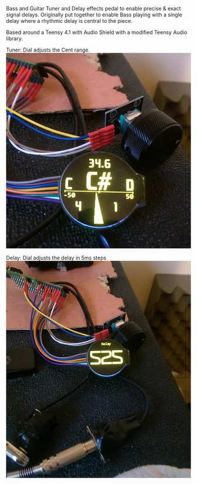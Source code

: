 
Bass and Guitar Tuner and Delay effects pedal to enable precise & exact signal delays.
Originally put together to enable Bass playing with a single delay where a rhythmic delay is central to the piece.
  
Based around a Teensy 4.1 with Audio Shield with a modified Teensy Audio library.
  
  
  
Tuner: Dial adjusts the Cent range.  
![screenshots of Tuner](./Screenshots/tuner1.png)  
  
Delay: Dial adjusts the delay in 5ms steps  
![screenshots of Delay](./Screenshots/delay1.png)  
    
  
  

